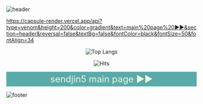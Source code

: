  
![header](https://capsule-render.vercel.app/api?type=cylinder&height=190&color=3aaaaa&text=sendjin5page▶▶&reversal=false&textBg=false&fontColor=eeeeee&fontSize=100&fontAlign=50&animation=fadeIn&rotate=-3&fontAlignY=55&strokeWidth=0&descSize=30)


 <a
        href="https://sendjin5.github.io/"
        target="_blank"
        style="color: beige; text-decoration: none; font-size: 24px;"
      >
https://capsule-render.vercel.app/api?type=venom&height=200&color=gradient&text=main%20page%20▶▶&section=header&reversal=false&textBg=false&fontColor=black&fontSize=50&fontAlign=34
     </a>
<div style="text-align: center;">

![Top Langs](https://github-readme-stats.vercel.app/api/top-langs/?username=sendjin5&layout=compact)

![Hits](https://hits.seeyoufarm.com/api/count/incr/badge.svg?url=https%3A%2F%2Fgithub.com%2Fsendjin5&count_bg=%231AAAAA&title_bg=%231AAAAA&icon=discover.svg&icon_color=%23FFFFFF&title=Today&edge_flat=false)

</div>
<div
      style="
        background-color: #5aaaaa;
        color: bisque;
        text-align: center;
        padding: 5px 10px;
      "
    >
      <a
        href="https://sendjin5.github.io/"
        target="_blank"
        style="color: beige; text-decoration: none; font-size: 24px;"
      >
        sendjin5 main page ▶▶
      </a>
    </div>

![footer](https://capsule-render.vercel.app/api?type=waving&height=150&color=3aaaaa&reversal=false&textBg=false&fontSize=100&fontAlign=50&animation=fadeIn&rotate=-3&fontAlignY=55&strokeWidth=0&descSize=30&section=footer)
